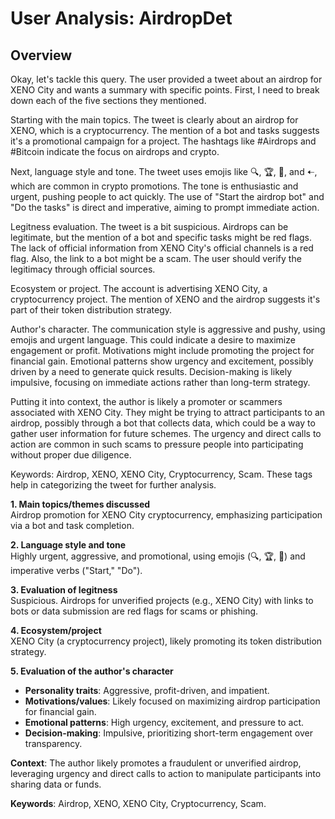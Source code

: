 # User Analysis: AirdropDet

## Overview

<think>
Okay, let's tackle this query. The user provided a tweet about an airdrop for XENO City and wants a summary with specific points. First, I need to break down each of the five sections they mentioned.

Starting with the main topics. The tweet is clearly about an airdrop for XENO, which is a cryptocurrency. The mention of a bot and tasks suggests it's a promotional campaign for a project. The hashtags like #Airdrops and #Bitcoin indicate the focus on airdrops and crypto.

Next, language style and tone. The tweet uses emojis like 🔍, 🏆, 🔴, and 🠠, which are common in crypto promotions. The tone is enthusiastic and urgent, pushing people to act quickly. The use of "Start the airdrop bot" and "Do the tasks" is direct and imperative, aiming to prompt immediate action.

Legitness evaluation. The tweet is a bit suspicious. Airdrops can be legitimate, but the mention of a bot and specific tasks might be red flags. The lack of official information from XENO City's official channels is a red flag. Also, the link to a bot might be a scam. The user should verify the legitimacy through official sources.

Ecosystem or project. The account is advertising XENO City, a cryptocurrency project. The mention of XENO and the airdrop suggests it's part of their token distribution strategy.

Author's character. The communication style is aggressive and pushy, using emojis and urgent language. This could indicate a desire to maximize engagement or profit. Motivations might include promoting the project for financial gain. Emotional patterns show urgency and excitement, possibly driven by a need to generate quick results. Decision-making is likely impulsive, focusing on immediate actions rather than long-term strategy.

Putting it into context, the author is likely a promoter or scammers associated with XENO City. They might be trying to attract participants to an airdrop, possibly through a bot that collects data, which could be a way to gather user information for future schemes. The urgency and direct calls to action are common in such scams to pressure people into participating without proper due diligence.

Keywords: Airdrop, XENO, XENO City, Cryptocurrency, Scam. These tags help in categorizing the tweet for further analysis.
</think>

**1. Main topics/themes discussed**  
Airdrop promotion for XENO City cryptocurrency, emphasizing participation via a bot and task completion.  

**2. Language style and tone**  
Highly urgent, aggressive, and promotional, using emojis (🔍, 🏆, 🔴) and imperative verbs ("Start," "Do").  

**3. Evaluation of legitness**  
Suspicious. Airdrops for unverified projects (e.g., XENO City) with links to bots or data submission are red flags for scams or phishing.  

**4. Ecosystem/project**  
XENO City (a cryptocurrency project), likely promoting its token distribution strategy.  

**5. Evaluation of the author's character**  
- **Personality traits**: Aggressive, profit-driven, and impatient.  
- **Motivations/values**: Likely focused on maximizing airdrop participation for financial gain.  
- **Emotional patterns**: High urgency, excitement, and pressure to act.  
- **Decision-making**: Impulsive, prioritizing short-term engagement over transparency.  

**Context**: The author likely promotes a fraudulent or unverified airdrop, leveraging urgency and direct calls to action to manipulate participants into sharing data or funds.  

**Keywords**: Airdrop, XENO, XENO City, Cryptocurrency, Scam.